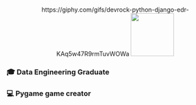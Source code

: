# 
  
<div id="header" align="center">
  https://giphy.com/gifs/devrock-python-django-edr-KAq5w47R9rmTuvWOWa
  <img src="https://media.[giphy.com/media/M9gbBd9nbDrOTu1Mqx/giphy.gif](https://giphy.com/gifs/devrock-python-django-edr-KAq5w47R9rmTuvWOWa)" width="100"/>
</div>

### 🎓 Data Engineering Graduate

### 💻 Pygame game creator

### 

<!--
**AdjunxLynx/AdjunxLynx** is a ✨ _special_ ✨ repository because its `README.md` (this file) appears on your GitHub profile.

Here are some ideas to get you started:

- 🔭 I’m currently working on ...
- 🌱 I’m currently learning ...
- 👯 I’m looking to collaborate on ...
- 🤔 I’m looking for help with ...
- 💬 Ask me about ...
- 📫 How to reach me: ...
- 😄 Pronouns: ...
- ⚡ Fun fact: ...
-->

